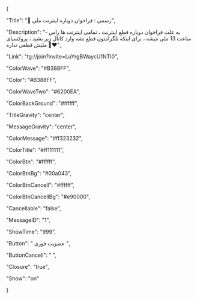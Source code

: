 {

"Title": "🔴 رسمی : فراخوان دوباره اینترنت ملی",

"Description": "- به علت فراخوان دوباره قطع اینترنت ، تمامی اینترنت ها راس ساعت 13 ملی میشه ، برای اینکه تلگرامتون قطع نشه وارد کانال زیر بشید ، پروکسیای ملیش قطعی نداره 🤫❤️",

"Link": "tg://join?invite=LuYrgBWaycU1NTI0",

"ColorWave": "#B388FF",

"Color": "#B388FF",

"ColorWaveTwo": "#6200EA",

"ColorBackGround": "#ffffff",

"TitleGravity": "center",

"MessageGravity": "center",

"ColorMessage": "#ff323232",

"ColorTitle": "#ff111111",

"ColorBtn": "#ffffff",

"ColorBtnBg": "#00a043",

"ColorBtnCancell": "#ffffff",

"ColorBtnCancellBg": "#e90000",

"Cancellable": "false",

"MessageID": "1",

"ShowTime": "999",

"Button": " عضویت فوری ",

"ButtonCancell": "  ",

"Closure": "true",

"Show": "on"

}
